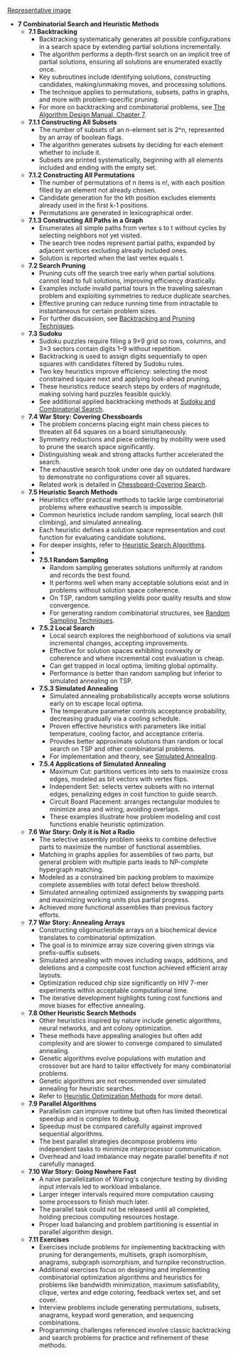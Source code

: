 [Representative image](ADM-ch07-search-methods.best.png)

- **7 Combinatorial Search and Heuristic Methods**
  - **7.1 Backtracking**
    - Backtracking systematically generates all possible configurations in a search space by extending partial solutions incrementally.
    - The algorithm performs a depth-first search on an implicit tree of partial solutions, ensuring all solutions are enumerated exactly once.
    - Key subroutines include identifying solutions, constructing candidates, making/unmaking moves, and processing solutions.
    - The technique applies to permutations, subsets, paths in graphs, and more with problem-specific pruning.
    - For more on backtracking and combinatorial problems, see [The Algorithm Design Manual, Chapter 7](https://link.springer.com/book/10.1007/978-1-84800-070-4).
  - **7.1.1 Constructing All Subsets**
    - The number of subsets of an n-element set is 2^n, represented by an array of boolean flags.
    - The algorithm generates subsets by deciding for each element whether to include it.
    - Subsets are printed systematically, beginning with all elements included and ending with the empty set.
  - **7.1.2 Constructing All Permutations**
    - The number of permutations of n items is n!, with each position filled by an element not already chosen.
    - Candidate generation for the kth position excludes elements already used in the first k-1 positions.
    - Permutations are generated in lexicographical order.
  - **7.1.3 Constructing All Paths in a Graph**
    - Enumerates all simple paths from vertex s to t without cycles by selecting neighbors not yet visited.
    - The search tree nodes represent partial paths, expanded by adjacent vertices excluding already included ones.
    - Solution is reported when the last vertex equals t.
  - **7.2 Search Pruning**
    - Pruning cuts off the search tree early when partial solutions cannot lead to full solutions, improving efficiency drastically.
    - Examples include invalid partial tours in the traveling salesman problem and exploiting symmetries to reduce duplicate searches.
    - Effective pruning can reduce running time from intractable to instantaneous for certain problem sizes.
    - For further discussion, see [Backtracking and Pruning Techniques](https://link.springer.com/book/10.1007/978-1-84800-070-4).
  - **7.3 Sudoku**
    - Sudoku puzzles require filling a 9×9 grid so rows, columns, and 3×3 sectors contain digits 1–9 without repetition.
    - Backtracking is used to assign digits sequentially to open squares with candidates filtered by Sudoku rules.
    - Two key heuristics improve efficiency: selecting the most constrained square next and applying look-ahead pruning.
    - These heuristics reduce search steps by orders of magnitude, making solving hard puzzles feasible quickly.
    - See additional applied backtracking methods at [Sudoku and Combinatorial Search](https://link.springer.com/book/10.1007/978-1-84800-070-4).
  - **7.4 War Story: Covering Chessboards**
    - The problem concerns placing eight main chess pieces to threaten all 64 squares on a board simultaneously.
    - Symmetry reductions and piece ordering by mobility were used to prune the search space significantly.
    - Distinguishing weak and strong attacks further accelerated the search.
    - The exhaustive search took under one day on outdated hardware to demonstrate no configurations cover all squares.
    - Related work is detailed in [Chessboard-Covering Search](https://link.springer.com/book/10.1007/978-1-84800-070-4).
  - **7.5 Heuristic Search Methods**
    - Heuristics offer practical methods to tackle large combinatorial problems where exhaustive search is impossible.
    - Common heuristics include random sampling, local search (hill climbing), and simulated annealing.
    - Each heuristic defines a solution space representation and cost function for evaluating candidate solutions.
    - For deeper insights, refer to [Heuristic Search Algorithms](https://link.springer.com/book/10.1007/978-1-84800-070-4).
    -  
    - **7.5.1 Random Sampling**
      - Random sampling generates solutions uniformly at random and records the best found.
      - It performs well when many acceptable solutions exist and in problems without solution space coherence.
      - On TSP, random sampling yields poor quality results and slow convergence.
      - For generating random combinatorial structures, see [Random Sampling Techniques](https://link.springer.com/book/10.1007/978-1-84800-070-4).
    - **7.5.2 Local Search**
      - Local search explores the neighborhood of solutions via small incremental changes, accepting improvements.
      - Effective for solution spaces exhibiting convexity or coherence and where incremental cost evaluation is cheap.
      - Can get trapped in local optima, limiting global optimality.
      - Performance is better than random sampling but inferior to simulated annealing on TSP.
    - **7.5.3 Simulated Annealing**
      - Simulated annealing probabilistically accepts worse solutions early on to escape local optima.
      - The temperature parameter controls acceptance probability, decreasing gradually via a cooling schedule.
      - Proven effective heuristics with parameters like initial temperature, cooling factor, and acceptance criteria.
      - Provides better approximate solutions than random or local search on TSP and other combinatorial problems.
      - For implementation and theory, see [Simulated Annealing](https://link.springer.com/book/10.1007/978-1-84800-070-4).
    - **7.5.4 Applications of Simulated Annealing**
      - Maximum Cut: partitions vertices into sets to maximize cross edges, modeled as bit vectors with vertex flips.
      - Independent Set: selects vertex subsets with no internal edges, penalizing edges in cost function to guide search.
      - Circuit Board Placement: arranges rectangular modules to minimize area and wiring, avoiding overlaps.
      - These examples illustrate how problem modeling and cost functions enable heuristic optimization.
  - **7.6 War Story: Only it is Not a Radio**
    - The selective assembly problem seeks to combine defective parts to maximize the number of functional assemblies.
    - Matching in graphs applies for assemblies of two parts, but general problem with multiple parts leads to NP-complete hypergraph matching.
    - Modeled as a constrained bin packing problem to maximize complete assemblies with total defect below threshold.
    - Simulated annealing optimized assignments by swapping parts and maximizing working units plus partial progress.
    - Achieved more functional assemblies than previous factory efforts.
  - **7.7 War Story: Annealing Arrays**
    - Constructing oligonucleotide arrays on a biochemical device translates to combinatorial optimization.
    - The goal is to minimize array size covering given strings via prefix-suffix subsets.
    - Simulated annealing with moves including swaps, additions, and deletions and a composite cost function achieved efficient array layouts.
    - Optimization reduced chip size significantly on HIV 7-mer experiments within acceptable computational time.
    - The iterative development highlights tuning cost functions and move biases for effective annealing.
  - **7.8 Other Heuristic Search Methods**
    - Other heuristics inspired by nature include genetic algorithms, neural networks, and ant colony optimization.
    - These methods have appealing analogies but often add complexity and are slower to converge compared to simulated annealing.
    - Genetic algorithms evolve populations with mutation and crossover but are hard to tailor effectively for many combinatorial problems.
    - Genetic algorithms are not recommended over simulated annealing for heuristic searches.
    - Refer to [Heuristic Optimization Methods](https://link.springer.com/book/10.1007/978-1-84800-070-4) for more detail.
  - **7.9 Parallel Algorithms**
    - Parallelism can improve runtime but often has limited theoretical speedup and is complex to debug.
    - Speedup must be compared carefully against improved sequential algorithms.
    - The best parallel strategies decompose problems into independent tasks to minimize interprocessor communication.
    - Overhead and load imbalance may negate parallel benefits if not carefully managed.
  - **7.10 War Story: Going Nowhere Fast**
    - A naive parallelization of Waring's conjecture testing by dividing input intervals led to workload imbalance.
    - Larger integer intervals required more computation causing some processors to finish much later.
    - The parallel task could not be released until all completed, holding precious computing resources hostage.
    - Proper load balancing and problem partitioning is essential in parallel algorithm design.
  - **7.11 Exercises**
    - Exercises include problems for implementing backtracking with pruning for derangements, multisets, graph isomorphism, anagrams, subgraph isomorphism, and turnpike reconstruction.
    - Additional exercises focus on designing and implementing combinatorial optimization algorithms and heuristics for problems like bandwidth minimization, maximum satisfiability, clique, vertex and edge coloring, feedback vertex set, and set cover.
    - Interview problems include generating permutations, subsets, anagrams, keypad word generation, and sequencing combinations.
    - Programming challenges referenced involve classic backtracking and search problems for practice and refinement of these methods.
